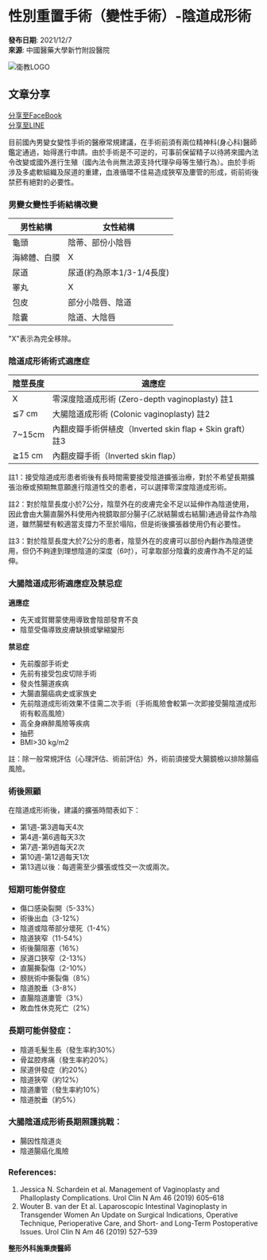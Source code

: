 # 性別重置手術（變性手術）-陰道成形術

**發布日期**: 2021/12/7  
**來源**: 中國醫藥大學新竹附設醫院 

![衛教LOGO](https://www.cmu-hch.cmu.edu.tw/FileUploads/images/衛教LOGO_3.jpg)

## 文章分享
[分享至FaceBook](http://www.facebook.com/sharer.php?u=https://www.cmu-hch.cmu.edu.tw/NewsInfo/NewsArticle?no=2173 "分享至FaceBook")  
[分享至LINE](http://line.naver.jp/R/msg/text/?性別重置手術（變性手術）-陰道成形術%0D%0Ahttps://www.cmu-hch.cmu.edu.tw/NewsInfo/NewsArticle?no=2173 "分享至LINE")

目前國內男變女變性手術的醫療常規建議，在手術前須有兩位精神科(身心科)醫師鑑定通過，始得進行申請。由於手術是不可逆的，可事前保留精子以待將來國內法令改變或國外進行生殖（國內法令尚無法源支持代理孕母等生殖行為）。由於手術涉及多處軟組織及尿道的重建，血液循環不佳易造成狹窄及廔管的形成，術前術後禁菸有絕對的必要性。

### 男變女變性手術結構改變

| 男性結構 | 女性結構 |
| ---------- | ---------- |
| 龜頭      | 陰蒂、部份小陰唇 |
| 海綿體、白膜 | X          |
| 尿道      | 尿道(約為原本1/3-1/4長度) |
| 睪丸      | X          |
| 包皮      | 部分小陰唇、陰道 |
| 陰囊      | 陰道、大陰唇 |

"X"表示為完全移除。

### 陰道成形術術式適應症

| 陰莖長度   | 適應症                       |
|------------|-----------------------------|
| X          | 零深度陰道成形術 (Zero-depth vaginoplasty) 註1 |
| ≦7 cm     | 大腸陰道成形術 (Colonic vaginoplasty) 註2 |
| 7~15cm    | 內翻皮瓣手術併植皮（Inverted skin flap + Skin graft）註3 |
| ≧15 cm    | 內翻皮瓣手術（Inverted skin flap） |

註1：接受陰道成形患者術後有長時間需要接受陰道擴張治療，對於不希望長期擴張治療或預期無意願進行陰道性交的患者，可以選擇零深度陰道成形術。

註2：對於陰莖長度小於7公分，陰莖外在的皮膚完全不足以延伸作為陰道使用，因此會由大腸直腸外科使用內視鏡取部分腸子(乙狀結腸或右結腸)通過骨盆作為陰道，雖然腸壁有較適當支撐力不至於塌陷，但是術後擴張器使用仍有必要性。

註3：對於陰莖長度大於7公分的患者，陰莖外在的皮膚可以部份內翻作為陰道使用，但仍不夠達到理想陰道的深度（6吋），可拿取部分陰囊的皮膚作為不足的延伸。

### 大腸陰道成形術適應症及禁忌症

**適應症**

- 先天或賀爾蒙使用導致會陰部發育不良
- 陰莖受傷導致皮膚缺損或攣縮變形

**禁忌症**

- 先前腹部手術史
- 先前有接受包皮切除手術
- 發炎性腸道疾病
- 大腸直腸癌病史或家族史
- 先前陰道成形術效果不佳需二次手術（手術風險會較第一次即接受腸陰道成形術有較高風險）
- 高全身麻醉風險等疾病
- 抽菸
- BMI>30 kg/m2

註：除一般常規評估（心理評估、術前評估）外，術前須接受大腸鏡檢以排除腸癌風險。

### 術後照顧

在陰道成形術後，建議的擴張時間表如下：

- 第1週-第3週每天4次
- 第4週-第6週每天3次
- 第7週-第9週每天2次
- 第10週-第12週每天1次
- 第13週以後：每週需至少擴張或性交一次或兩次。

### 短期可能併發症

- 傷口感染裂開（5-33%）
- 術後出血（3-12%）
- 陰道或陰蒂部分壞死（1-4%）
- 陰道狹窄（11-54%）
- 術後腸阻塞（16%）
- 尿道口狹窄（2-13%）
- 直腸撕裂傷（2-10%）
- 膀胱術中撕裂傷（8%）
- 陰道脫垂（3-8%）
- 直腸陰道廔管（3%）
- 敗血性休克死亡（2%）

### 長期可能併發症：

- 陰道毛髮生長（發生率約30%）
- 骨盆腔疼痛（發生率約20%）
- 尿道併發症（約20%）
- 陰道狹窄（約12%）
- 陰道廔管（發生率約10%）
- 陰道脫垂（約5%）

### 大腸陰道成形術長期照護挑戰：

- 腸因性陰道炎
- 陰道腸癌化風險

### References:

1. Jessica N. Schardein et al. Management of Vaginoplasty and Phalloplasty Complications. Urol Clin N Am 46 (2019) 605–618
2. Wouter B. van der Et al. Laparoscopic Intestinal Vaginoplasty in Transgender Women An Update on Surgical Indications, Operative Technique, Perioperative Care, and Short- and Long-Term Postoperative Issues. Urol Clin N Am 46 (2019) 527–539

**整形外科施秉庚醫師**